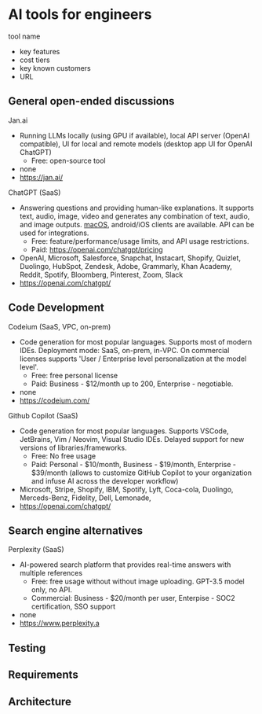 # AI tools for engineers

tool name
+ key features
+ cost tiers
+ key known customers
+ URL

## General open-ended discussions
Jan.ai
+ Running LLMs locally (using GPU if available), local API server (OpenAI compatible), UI for local and remote models (desktop app UI for OpenAI ChatGPT)
  + Free: open-source tool
+ none
+ https://jan.ai/

ChatGPT (SaaS)
+ Answering questions and providing human-like explanations. It supports text, audio, image, video and generates any combination of text, audio, and image outputs. [macOS](https://openai.com/chatgpt/download/), android/iOS clients are available. API can be used for integrations.
  + Free: feature/performance/usage limits, and API usage restrictions.
  + Paid: https://openai.com/chatgpt/pricing
+ OpenAI, Microsoft, Salesforce, Snapchat, Instacart, Shopify, Quizlet, Duolingo, HubSpot, Zendesk, Adobe, Grammarly, Khan Academy, Reddit, Spotify, Bloomberg, Pinterest, Zoom, Slack
+ https://openai.com/chatgpt/

## Code Development
Codeium (SaaS, VPC, on-prem)
+ Code generation for most popular languages. Supports most of modern IDEs. Deployment mode: SaaS, on-prem, in-VPC. On commercial licenses supports 'User / Enterprise level personalization at the model level'.
  + Free: free personal license
  + Paid: Business - $12/month up to 200, Enterprise - negotiable.
+ none
+ https://codeium.com/
  
Github Copilot (SaaS)
+ Code generation for most popular languages. Supports VSCode, JetBrains, Vim / Neovim, Visual Studio IDEs. Delayed support for new versions of libraries/frameworks.
  + Free: No free usage
  + Paid: Personal - $10/month, Business - $19/month, Enterprise - $39/month (allows to customize GitHub Copilot to your organization and infuse AI across the developer workflow)
+ Microsoft, Stripe, Shopify, IBM, Spotify, Lyft, Coca-cola, Duolingo, Merceds-Benz, Fidelity, Dell, Lemonade, 
+ https://openai.com/chatgpt/

## Search engine alternatives
Perplexity (SaaS)
+ AI-powered search platform that provides real-time answers with multiple references
  + Free: free usage without without image uploading. GPT-3.5 model only, no API.
  + Commercial: Business - $20/month per user, Enterpise - SOC2 certification, SSO support
+ none
+ https://www.perplexity.a


## Testing
## Requirements
## Architecture
